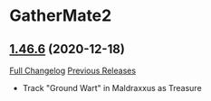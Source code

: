 # GatherMate2

## [1.46.6](https://github.com/Nevcairiel/GatherMate2/tree/1.46.6) (2020-12-18)
[Full Changelog](https://github.com/Nevcairiel/GatherMate2/compare/1.46.5...1.46.6) [Previous Releases](https://github.com/Nevcairiel/GatherMate2/releases)

- Track "Ground Wart" in Maldraxxus as Treasure  
